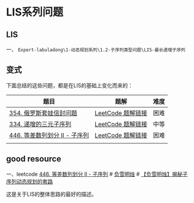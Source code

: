 # LIS系列问题

## LIS

一、 `Expert-labuladong\1-动态规划系列\1.2-子序列类型问题\LIS-最长递增子序列`

## 变式

下面总结的这些问题，都是在LIS的基础上变化而来的：

| 题目                                                         | 题解                                                         | 难度 |
| ------------------------------------------------------------ | ------------------------------------------------------------ | ---- |
| [354. 俄罗斯套娃信封问题](https://leetcode-cn.com/problems/russian-doll-envelopes/) | [LeetCode 题解链接](https://leetcode-cn.com/problems/russian-doll-envelopes/solution/zui-chang-shang-sheng-zi-xu-lie-bian-xin-6s8d/) | 困难 |
| [334. 递增的三元子序列](https://leetcode-cn.com/problems/increasing-triplet-subsequence/) | [LeetCode 题解链接](https://leetcode-cn.com/problems/increasing-triplet-subsequence/solution/gong-shui-san-xie-zui-chang-shang-sheng-xa08h/) | 中等 |
| [446. 等差数列划分 II - 子序列](https://leetcode-cn.com/problems/arithmetic-slices-ii-subsequence/) | [LeetCode 题解链接](https://leetcode-cn.com/problems/arithmetic-slices-ii-subsequence/solution/gong-shui-san-xie-xiang-jie-ru-he-fen-xi-ykvk/) | 困难 |
|                                                              |                                                              |      |



## good resource

一、leetcode [446. 等差数列划分 II - 子序列](https://leetcode-cn.com/problems/arithmetic-slices-ii-subsequence/) # [负雪明烛](https://leetcode-cn.com/u/fuxuemingzhu/) # [【负雪明烛】揭秘子序列动态规划的套路](https://leetcode-cn.com/problems/arithmetic-slices-ii-subsequence/solution/fu-xue-ming-zhu-jie-mi-zi-xu-lie-dong-ta-gepk/)

这是关于LIS的整体思路的最好的描述。